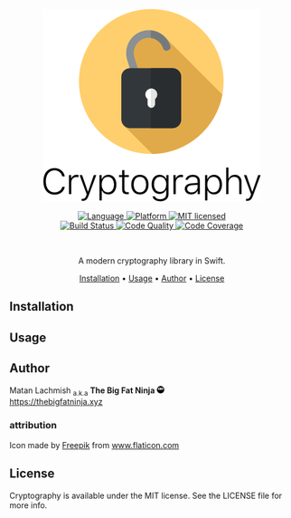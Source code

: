 <p align="center">
<img src="assets/cryptography.png?raw=true" alt="Cryptography">
</p>

<p align = "center">
  <a href="https://developer.apple.com/swift">
    <img src="https://img.shields.io/badge/language-swift-orange.svg?style=flat" alt="Language">
  </a>
  <a href="https://developer.apple.com">
    <img src="https://img.shields.io/badge/platform-osx%20%7C%20ios%20%7C%20watchos%20%7C%20tvos-lightgrey.svg?style=flat" alt="Platform">
  </a>
  <a href="https://raw.githubusercontent.com/mlachmish/Cryptography/blob/master/LICENSE">
    <img src="https://img.shields.io/badge/license-MIT-blue.svg?style=flat" alt="MIT licensed">
  </a>
  <br>
  <a href="https://travis-ci.org/mlachmish/Cryptography">
    <img src="https://travis-ci.org/mlachmish/Cryptography.svg?style=flat&branch=master" alt="Build Status">
  </a>
  <a href="https://www.codacy.com/app/mlachmish/Cryptography">
    <img src="https://api.codacy.com/project/badge/Grade/137aa31f62464045aad5f190123fdf67?style=flat" alt="Code Quality">
  </a>
  <a href="https://codecov.io/gh/mlachmish/Cryptography">
    <img src="https://codecov.io/gh/mlachmish/Cryptography/branch/master/graph/badge.svg?style=flat" alt="Code Coverage">
  </a>
</p>

<br>
<p align="center">A modern cryptography library in Swift.</p>
<p align="center">
    <a href="#installation">Installation</a>
  • <a href="#usage">Usage</a>
  • <a href="#author">Author</a>
  • <a href="#license">License</a>
</p>

## Installation

## Usage

## Author

Matan Lachmish <sub>a.k.a</sub> <b>The Big Fat Ninja</b> <img src="assets/TheBigFatNinja.png?raw=true" alt="The Big Fat Ninja" width="13"><br>
https://thebigfatninja.xyz

### attribution

Icon made by <a title="Freepik" href="http://www.freepik.com">Freepik</a> from <a title="Flaticon" href="http://www.flaticon.com">www.flaticon.com</a>

## License

Cryptography is available under the MIT license. See the LICENSE file for more info.
